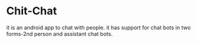 # Chit-Chat
it is an android app to chat with people. it has support for chat bots in two forms-2nd person and assistant chat bots.
